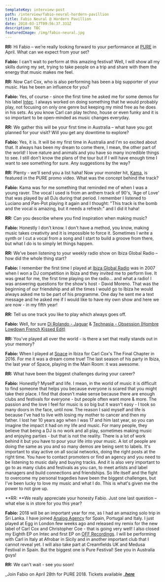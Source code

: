 ```yaml
---
templateKey: interview-post
path: /interview/fabio-neural-hordern-pavillion
title: Fabio Neural @ Hordern Pavillion
date: 2018-03-17T09:56:37.331Z
description: TBC
featuredImage: /img/fabio-neural.jpg
---
```

**RR:** Hi Fabio – we’re really looking forward to your performance at [PURE](https://www.facebook.com/purecarlcox/) in April. What can we expect from your set?

**Fabio:** I can't wait to perform at this amazing festival! Well, I will show all my skills during my set, trying to take people on a trip and share with them the energy that music makes me feel.

**RR:** Now Carl Cox, who is also performing has been a big supporter of your music. Has he been an influence for you?

**Fabio:** Yes, of course - since the first time he asked me for some demos for his label [Intec](https://www.facebook.com/IntecDigital/). I always worked on doing something that he would probably play, not focusing on only one genre but keeping my mind free as he does in his sets. As you know Carl can play techno, house or even funky and it is so important to be open-minded as music changes everyday.

**RR:** We gather this will be your first time in Australia – what have you got planned for your visit? Will you get any downtime to explore?

**Fabio:** Yes, it is. It will be my first time in Australia and I'm so excited about that. It always has been my dream to come there, I mean, the other part of the world! I love nature and animals and you have so many incredible things to see. I still don't know the plans of the tour but if I will have enough time I want to see something for sure. Any suggestions by the way? 

**RR:** Plenty - we'll send you a list haha! Now your monster hit, [Kama](https://www.beatport.com/track/kama-original-mix/9418512), is featured in the PURE promo video. What was the concept behind the track?

**Fabio:** Kama was for me something that reminded me of when I was a young raver. The vocal I used is from an anthem track of 90's, 'Age of Love' that was played by all DJs during that period. I remember I listened to Luciano and Pan-Pot playing it again and I thought: "This track is the bomb and the vocal is amazing, but it needs a refresh:" and I did it haha!

**RR:** Can you describe where you find inspiration when making music?

**Fabio:** Honestly I don't know. I don't have a method, you know, making music takes creativity and it is impossible to force it. Sometimes I write a synth or I cut a vocal from a song and I start to build a groove from there, but what I do is to simply let things happen.

**RR:** We’ve been listening to your weekly radio show on Ibiza Global Radio – how did the whole thing start?

**Fabio:**  I remember the first time I played at [Ibiza Global Radio](http://ibizaglobalradio.com/radioshow/fabio-neural-radio-show-by-fabio-neural/) was in 2007 when I won a DJ competition in Ibiza and they invited me to perform live. It was great for me, the first time playing on the radio... and what a radio! I was answering  questions for the show's host - David Moreno. That was the beginning of our friendship and all the times I would go to Ibiza he would always asked me to be part of his programme. One day he sent me a text message and he asked me if I would like to have my own show and here we are now - in my fifth year!

**RR:** Tell us one track you like to play which always goes off.

**Fabio:** Well, for sure [Dj Rolando - Jaguar](https://www.youtube.com/watch?v=C0f96HQbCY4) & [Technasia - Obsession (Hombre Lowdown French Kissed Edit) ](https://www.beatport.com/track/obsession-hombre-lowdown-french-kissed-edit/6679378)

**RR:** You’ve played all over the world - is there a set that really stands out in your memory?

**Fabio:** When I played at [Space](https://www.facebook.com/spaceibiza/) in Ibiza for Carl Cox's The Final Chapter in 2016. For me it was a dream come true! The last season of his party in Ibiza, the last year of Space, playing in the Main Room: it was awesome.

**RR:** What have been the biggest challenges during your career?

**Fabio:** Honestly? Myself and life. I mean, in the world of music it is difficult to find someone that helps you because everyone is scared that you might take their place. I find that doesn't make sense because there are enough clubs and festivals for everyone - but people often want more & more. The passion and the love I feel for music is so big but it wasn't easy - I took so many doors in the face, until now. The reason I said myself and life is because I've had to live with losing my mother to cancer and then my father. I lost her 10 years ago when I was 17 and him last year, so you can imagine the impact it had on my life and music.  For many people, they believe that being a DJ is no work and all play, sometimes making music and enjoying parties - but that is not the reality. There is a lot of work behind it but you have to pour your life into your music. A lot of people are doing the same as you and so many demos are being sent to labels.  It's important to stay active on all social networks, doing the right posts at the right time. You have to contact promoters or find an agency and you need to be listening to music daily and buying tracks. And it is also very important to go to as many clubs and festivals as you can, to meet artists and label managers and build connections and friendships. So life itself and the fight to overcome my personal tragedies have been the biggest challenges, but I've been lucky to love my music and what I do. This is what's given me the power to not give up.

**RR: **We really appreciate your honesty Fabio. Just one last question – what else is in store for you this year?

**Fabio:** 2018 will be an important year for me, as I had an amazing solo trip in Sri Lanka. I have joined [Analog Agency](https://www.facebook.com/AnalogAgency/) for Spain, Portugal and Italy. I just played at Egg in London few weeks ago and released my remix for the new label of Carl Cox and Christopher Coe - that is going very well! I also closed my Eighth EP on Intec and first EP on [OFF Recordings](https://www.facebook.com/OFF.Recordings/).  I will be performing with Carl in Italy at Afrobar in Sicily and in another important club that I cannot reveal yet. I will also take part at Creamfields UK and Medusa Festival in Spain. But the biggest one is Pure Festival! See you in Australia guys!

**RR:** We can't wait - see you soon!

_Join Fabio on April 28th for PURE 2018. Tickets available _[_**here**_](http://premier.ticketek.com.au/shows/show.aspx?sh=PURE18)
